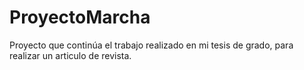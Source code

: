 # ProyectoMarcha

Proyecto que continúa el trabajo realizado en mi tesis de grado, para realizar un articulo de revista.
